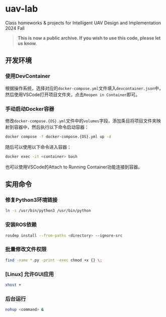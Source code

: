 # uav-lab

Class homeworks & projects for Intelligent UAV Design and Implementation 2024 Fall

> **This is now a public archive. If you wish to use this code, please let us know.**

## 开发环境

### 使用DevContainer

根据操作系统，选择对应的`docker-compose.yml`文件填入`devcontainer.json`中，然后使用VSCode打开项目文件夹，点击`Reopen in Container`即可。

### 手动启动Docker容器

修改`docker-compose.{OS}.yml`文件中的`volumes`字段，添加条目将项目文件夹映射到容器中，然后执行以下命令启动容器：

```bash
docker compose -f docker-compose.{OS}.yml up -d
```

随后可以使用以下命令进入容器：

```bash
docker exec -it <container> bash
```

也可以使用VSCode的Attach to Running Container功能连接到容器。

## 实用命令

### 修复Python3环境链接

```bash
ln -s /usr/bin/python3 /usr/bin/python
```

### 安装ROS依赖

```bash
rosdep install --from-paths <directory> --ignore-src
```

### 批量修改文件权限

```bash
find -name *.py -print -exec chmod +x {} \;
```

### [Linux] 允许GUI应用

```bash
xhost +
```

### 后台运行

```bash
nohup <command> &
```
